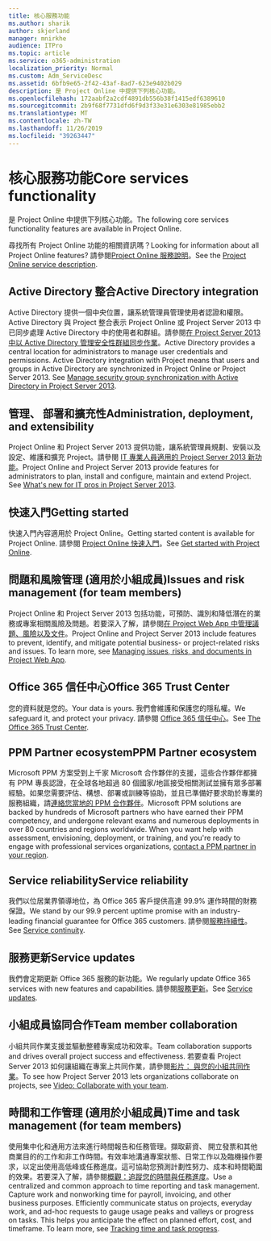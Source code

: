 ```yaml
---
title: 核心服務功能
ms.author: sharik
author: skjerland
manager: mnirkhe
audience: ITPro
ms.topic: article
ms.service: o365-administration
localization_priority: Normal
ms.custom: Adm_ServiceDesc
ms.assetid: 6bfb9e65-2f42-43af-8ad7-623e9402b029
description: 是 Project Online 中提供下列核心功能。
ms.openlocfilehash: 172aabf2a2cdf4891db556b38f1415edf6389610
ms.sourcegitcommit: 2b9f68f7731dfd6f9d3f33e31e6303e81985ebb2
ms.translationtype: MT
ms.contentlocale: zh-TW
ms.lasthandoff: 11/26/2019
ms.locfileid: "39263447"
---
```

# <a name="core-services-functionality"></a><span data-ttu-id="123f9-103">核心服務功能</span><span class="sxs-lookup"><span data-stu-id="123f9-103">Core services functionality</span></span>

<span data-ttu-id="123f9-104">是 Project Online 中提供下列核心功能。</span><span class="sxs-lookup"><span data-stu-id="123f9-104">The following core services functionality features are available in Project Online.</span></span>
  
<span data-ttu-id="123f9-105">尋找所有 Project Online 功能的相關資訊嗎？</span><span class="sxs-lookup"><span data-stu-id="123f9-105">Looking for information about all Project Online features?</span></span> <span data-ttu-id="123f9-106">請參閱[Project Online 服務說明](project-online-service-description.md)。</span><span class="sxs-lookup"><span data-stu-id="123f9-106">See the [Project Online service description](project-online-service-description.md).</span></span>
  
## <a name="active-directory-integration"></a><span data-ttu-id="123f9-107">Active Directory 整合</span><span class="sxs-lookup"><span data-stu-id="123f9-107">Active Directory integration</span></span>

<span data-ttu-id="123f9-p102">Active Directory 提供一個中央位置，讓系統管理員管理使用者認證和權限。Active Directory 與 Project 整合表示 Project Online 或 Project Server 2013 中已同步處理 Active Directory 中的使用者和群組。請參閱[在 Project Server 2013 中以 Active Directory 管理安全性群組同步作業](https://go.microsoft.com/fwlink/p/?LinkId=402631)。</span><span class="sxs-lookup"><span data-stu-id="123f9-p102">Active Directory provides a central location for administrators to manage user credentials and permissions. Active Directory integration with Project means that users and groups in Active Directory are synchronized in Project Online or Project Server 2013. See [Manage security group synchronization with Active Directory in Project Server 2013](https://go.microsoft.com/fwlink/p/?LinkId=402631).</span></span>
  
## <a name="administration-deployment-and-extensibility"></a><span data-ttu-id="123f9-111">管理、 部署和擴充性</span><span class="sxs-lookup"><span data-stu-id="123f9-111">Administration, deployment, and extensibility</span></span>

<span data-ttu-id="123f9-p103">Project Online 和 Project Server 2013 提供功能，讓系統管理員規劃、安裝以及設定、維護和擴充 Project。請參閱 [IT 專業人員適用的 Project Server 2013 新功能](https://go.microsoft.com/fwlink/p/?LinkId=272017)。</span><span class="sxs-lookup"><span data-stu-id="123f9-p103">Project Online and Project Server 2013 provide features for administrators to plan, install and configure, maintain and extend Project. See [What's new for IT pros in Project Server 2013](https://go.microsoft.com/fwlink/p/?LinkId=272017).</span></span>
  
## <a name="getting-started"></a><span data-ttu-id="123f9-114">快速入門</span><span class="sxs-lookup"><span data-stu-id="123f9-114">Getting started</span></span>

<span data-ttu-id="123f9-115">快速入門內容適用於 Project Online。</span><span class="sxs-lookup"><span data-stu-id="123f9-115">Getting started content is available for Project Online.</span></span> <span data-ttu-id="123f9-116">請參閱 [Project Online 快速入門](https://support.office.com/en-us/article/Get-started-with-Project-Online-E3E5F64F-ADA5-4F9D-A578-130B2D4E5F11?ui=en-US&amp;rs=en-US&amp;ad=US)。</span><span class="sxs-lookup"><span data-stu-id="123f9-116">See [Get started with Project Online](https://support.office.com/en-us/article/Get-started-with-Project-Online-E3E5F64F-ADA5-4F9D-A578-130B2D4E5F11?ui=en-US&amp;rs=en-US&amp;ad=US).</span></span>
  
## <a name="issues-and-risk-management-for-team-members"></a><span data-ttu-id="123f9-117">問題和風險管理 (適用於小組成員)</span><span class="sxs-lookup"><span data-stu-id="123f9-117">Issues and risk management (for team members)</span></span>

<span data-ttu-id="123f9-p105">Project Online 和 Project Server 2013 包括功能，可預防、識別和降低潛在的業務或專案相關風險及問題。若要深入了解，請參閱[在 Project Web App 中管理議題、風險以及文件](https://go.microsoft.com/fwlink/?LinkId=402634)。</span><span class="sxs-lookup"><span data-stu-id="123f9-p105">Project Online and Project Server 2013 include features to prevent, identify, and mitigate potential business- or project-related risks and issues. To learn more, see [Managing issues, risks, and documents in Project Web App](https://go.microsoft.com/fwlink/?LinkId=402634).</span></span>
  
## <a name="office-365-trust-center"></a><span data-ttu-id="123f9-120">Office 365 信任中心</span><span class="sxs-lookup"><span data-stu-id="123f9-120">Office 365 Trust Center</span></span>

<span data-ttu-id="123f9-121">您的資料就是您的。</span><span class="sxs-lookup"><span data-stu-id="123f9-121">Your data is yours.</span></span> <span data-ttu-id="123f9-122">我們會維護和保護您的隱私權。</span><span class="sxs-lookup"><span data-stu-id="123f9-122">We safeguard it, and protect your privacy.</span></span> <span data-ttu-id="123f9-123">請參閱 [Office 365 信任中心](https://go.microsoft.com/fwlink/?LinkId=402637)。</span><span class="sxs-lookup"><span data-stu-id="123f9-123">See [The Office 365 Trust Center](https://go.microsoft.com/fwlink/?LinkId=402637).</span></span>
  
## <a name="ppm-partner-ecosystem"></a><span data-ttu-id="123f9-124">PPM Partner ecosystem</span><span class="sxs-lookup"><span data-stu-id="123f9-124">PPM Partner ecosystem</span></span>

<span data-ttu-id="123f9-p107">Microsoft PPM 方案受到上千家 Microsoft 合作夥伴的支援，這些合作夥伴都擁有 PPM 專長認證，在全球各地超過 80 個國家/地區接受相關測試並擁有眾多部署經驗。如果您需要評估、構想、部署或訓練等協助，並且已準備好要求助於專業的服務組織，請[連絡您當地的 PPM 合作夥伴](https://go.microsoft.com/fwlink/p/?LinkId=272646)。</span><span class="sxs-lookup"><span data-stu-id="123f9-p107">Microsoft PPM solutions are backed by hundreds of Microsoft partners who have earned their PPM competency, and undergone relevant exams and numerous deployments in over 80 countries and regions worldwide. When you want help with assessment, envisioning, deployment, or training, and you're ready to engage with professional services organizations, [contact a PPM partner in your region](https://go.microsoft.com/fwlink/p/?LinkId=272646).</span></span>
  
## <a name="service-reliability"></a><span data-ttu-id="123f9-127">Service reliability</span><span class="sxs-lookup"><span data-stu-id="123f9-127">Service reliability</span></span>

<span data-ttu-id="123f9-128">我們以位居業界領導地位，為 Office 365 客戶提供高達 99.9% 運作時間的財務保證。</span><span class="sxs-lookup"><span data-stu-id="123f9-128">We stand by our 99.9 percent uptime promise with an industry-leading financial guarantee for Office 365 customers.</span></span> <span data-ttu-id="123f9-129">請參閱[服務持續性](https://go.microsoft.com/fwlink/?LinkId=402653)。</span><span class="sxs-lookup"><span data-stu-id="123f9-129">See [Service continuity](https://go.microsoft.com/fwlink/?LinkId=402653).</span></span>
  
## <a name="service-updates"></a><span data-ttu-id="123f9-130">服務更新</span><span class="sxs-lookup"><span data-stu-id="123f9-130">Service updates</span></span>

<span data-ttu-id="123f9-131">我們會定期更新 Office 365 服務的新功能。</span><span class="sxs-lookup"><span data-stu-id="123f9-131">We regularly update Office 365 services with new features and capabilities.</span></span> <span data-ttu-id="123f9-132">請參閱[服務更新](../office-365-platform-service-description/service-updates.md)。</span><span class="sxs-lookup"><span data-stu-id="123f9-132">See [Service updates](../office-365-platform-service-description/service-updates.md).</span></span>
  
## <a name="team-member-collaboration"></a><span data-ttu-id="123f9-133">小組成員協同合作</span><span class="sxs-lookup"><span data-stu-id="123f9-133">Team member collaboration</span></span>

<span data-ttu-id="123f9-134">小組共同作業支援並驅動整體專案成功和效率。</span><span class="sxs-lookup"><span data-stu-id="123f9-134">Team collaboration supports and drives overall project success and effectiveness.</span></span> <span data-ttu-id="123f9-135">若要查看 Project Server 2013 如何讓組織在專案上共同作業，請參閱[影片： 與您的小組共同作業](https://go.microsoft.com/fwlink/?LinkId=402628)。</span><span class="sxs-lookup"><span data-stu-id="123f9-135">To see how Project Server 2013 lets organizations collaborate on projects, see [Video: Collaborate with your team](https://go.microsoft.com/fwlink/?LinkId=402628).</span></span>
  
## <a name="time-and-task-management-for-team-members"></a><span data-ttu-id="123f9-136">時間和工作管理 (適用於小組成員)</span><span class="sxs-lookup"><span data-stu-id="123f9-136">Time and task management (for team members)</span></span>

<span data-ttu-id="123f9-p111">使用集中化和通用方法來進行時間報告和任務管理。擷取薪資、 開立發票和其他商業目的的工作和非工作時間。有效率地溝通專案狀態、日常工作以及臨機操作要求，以定出使用高低峰或任務進度。這可協助您預測計劃性努力、成本和時間範圍的效果。若要深入了解，請參閱[概觀：追蹤您的時間與任務進度](https://go.microsoft.com/fwlink/p/?LinkId=271321)。</span><span class="sxs-lookup"><span data-stu-id="123f9-p111">Use a centralized and common approach to time reporting and task management. Capture work and nonworking time for payroll, invoicing, and other business purposes. Efficiently communicate status on projects, everyday work, and ad-hoc requests to gauge usage peaks and valleys or progress on tasks. This helps you anticipate the effect on planned effort, cost, and timeframe. To learn more, see [Tracking time and task progress](https://go.microsoft.com/fwlink/p/?LinkId=271321).</span></span>
  